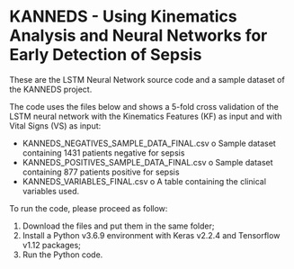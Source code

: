 # KANNEDS - Using Kinematics Analysis and Neural Networks for Early Detection of Sepsis

These are the LSTM Neural Network source code and a sample dataset of the KANNEDS project. 

The code uses the files below and shows a 5-fold cross validation of the LSTM neural network with the Kinematics Features (KF) as input and with Vital Signs (VS) as input:
-	KANNEDS_NEGATIVES_SAMPLE_DATA_FINAL.csv
o	Sample dataset containing 1431 patients negative for sepsis
-	KANNEDS_POSITIVES_SAMPLE_DATA_FINAL.csv
o	Sample dataset containing 877 patients positive for sepsis
-	KANNEDS_VARIABLES_FINAL.csv
o	A table containing the clinical variables used.

To run the code, please proceed as follow:
1.	Download the files and put them in the same folder;
2.	Install a Python v3.6.9 environment with Keras v2.2.4 and Tensorflow v1.12 packages;
3.	Run the Python code. 